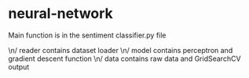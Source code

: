 # neural-network

Main function is in the sentiment classifier.py file

\n/ reader contains dataset loader
\n/ model contains perceptron and gradient descent function
\n/ data contains raw data and GridSearchCV output

